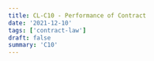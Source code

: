 ```yaml
---
title: CL-C10 - Performance of Contract
date: '2021-12-10'
tags: ['contract-law']
draft: false
summary: 'C10'
---
```

